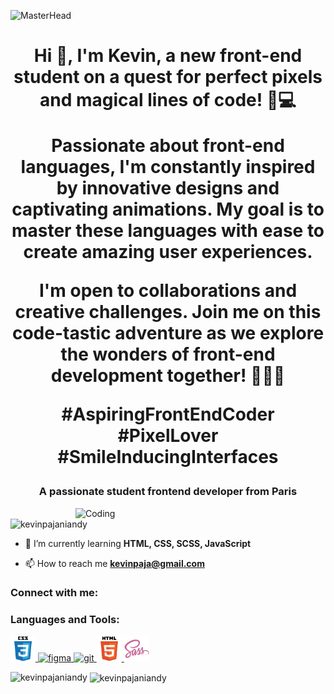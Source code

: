 ![MasterHead](https://user-images.githubusercontent.com/70807684/155843098-4a8190e2-daf9-4811-8e6a-f698ff7039f0.gif)
<h1 align="center">Hi 👋, I'm Kevin, a new front-end student on a quest for perfect pixels and magical lines of code! 🚀💻

Passionate about front-end languages, I'm constantly inspired by innovative designs and captivating animations. My goal is to master these languages with ease to create amazing user experiences.

I'm open to collaborations and creative challenges. Join me on this code-tastic adventure as we explore the wonders of front-end development together! 🌈🎨💡

#AspiringFrontEndCoder #PixelLover #SmileInducingInterfaces</h1>
<h3 align="center">A passionate student frontend developer from Paris</h3>
<img align="right" alt="Coding" width="400" src= https://cdn.dribbble.com/users/1162077/screenshots/3848914/programmer.gif>


<p align="left"> <img src="https://komarev.com/ghpvc/?username=kevinpajaniandy&label=Profile%20views&color=0e75b6&style=flat" alt="kevinpajaniandy" /> </p>

- 🌱 I’m currently learning **HTML, CSS, SCSS, JavaScript**

- 📫 How to reach me **kevinpaja@gmail.com**

<h3 align="left">Connect with me:</h3>
<p align="left">
</p>

<h3 align="left">Languages and Tools:</h3>
<p align="left"> <a href="https://www.w3schools.com/css/" target="_blank" rel="noreferrer"> <img src="https://raw.githubusercontent.com/devicons/devicon/master/icons/css3/css3-original-wordmark.svg" alt="css3" width="40" height="40"/> </a> <a href="https://www.figma.com/" target="_blank" rel="noreferrer"> <img src="https://www.vectorlogo.zone/logos/figma/figma-icon.svg" alt="figma" width="40" height="40"/> </a> <a href="https://git-scm.com/" target="_blank" rel="noreferrer"> <img src="https://www.vectorlogo.zone/logos/git-scm/git-scm-icon.svg" alt="git" width="40" height="40"/> </a> <a href="https://www.w3.org/html/" target="_blank" rel="noreferrer"> <img src="https://raw.githubusercontent.com/devicons/devicon/master/icons/html5/html5-original-wordmark.svg" alt="html5" width="40" height="40"/> </a> <a href="https://sass-lang.com" target="_blank" rel="noreferrer"> <img src="https://raw.githubusercontent.com/devicons/devicon/master/icons/sass/sass-original.svg" alt="sass" width="40" height="40"/> </a> </p>

<p><img align="left" src="https://github-readme-stats.vercel.app/api/top-langs?username=kevinpajaniandy&show_icons=true&locale=en&layout=compact" alt="kevinpajaniandy" /></p>

<p>&nbsp;<img align="center" src="https://github-readme-stats.vercel.app/api?username=kevinpajaniandy&show_icons=true&locale=en" alt="kevinpajaniandy" /></p>
